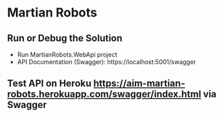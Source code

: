 # Martian Robots

## Run or Debug the Solution
- Run MartianRobots.WebApi project
- API Documentation (Swagger): https://localhost:5001/swagger

## Test API on Heroku https://aim-martian-robots.herokuapp.com/swagger/index.html via Swagger
